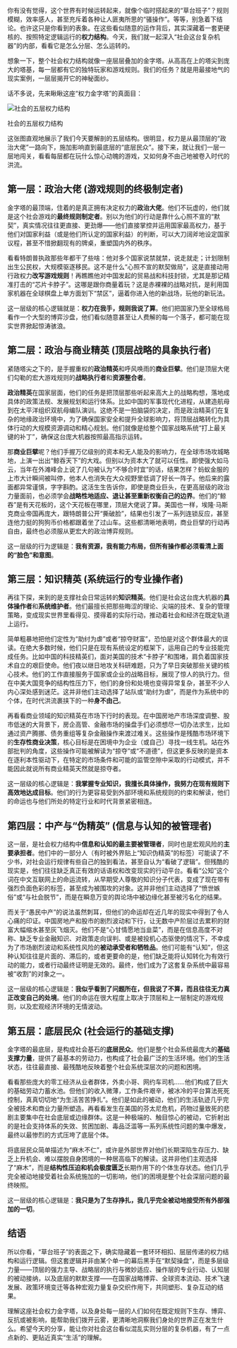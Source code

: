 

你有没有觉得，这个世界有时候运转起来，就像个临时搭起来的“草台班子”？规则模糊，效率感人，甚至充斥着各种让人匪夷所思的“骚操作”。等等，别急着下结论。也许这只是你看到的表象。在这些看似随意的运作背后，其实深藏着一套更硬核的、按照特定逻辑运行的**权力结构**。今天，我们就一起深入“社会这台复杂机器”的内部，看看它是怎么分层、怎么运转的。

想象一下，整个社会权力结构就像一座层层叠加的金字塔。从高高在上的塔尖到庞大的塔基，每一层都有它的独特玩家和游戏规则。我们的任务？就是用最接地气的现实案例，一层层揭开它的神秘面纱。

话不多说，先来瞅瞅这座“权力金字塔”的真面目：

![社会的五层权力结构](https://r2.flowith.net/files/o/1749699946754-social_power_structure_pyramid_index_0@1024x1024.png "null")

社会的五层权力结构

这张图直观地展示了我们今天要解剖的五层结构。很明显，权力是从最顶层的“政治大佬”一路向下，施加影响直到最底层的“底层民众”。接下来，就让我们一层一层地闯关，看看每层都在玩什么惊心动魄的游戏，又如何身不由己地被卷入时代的洪流。

## 第一层：政治大佬 (游戏规则的终极制定者)

金字塔的最顶端，住着的是真正拥有决定权力的**政治大佬**。他们不玩虚的，他们就是这个社会游戏的**最终规则制定者**。别以为他们的行动是靠什么心照不宣的“默契”，真实情况往往更直接、更劲爆——他们直接掌控并运用国家最高权力，基于他们对国家利益（或是他们所认定的国家利益）的判断，可以大刀阔斧地设定国家议程，甚至不惜掀翻现有的牌桌，重塑国内外的秩序。

看看特朗普执政那些年都干了些啥：他对多个国家说禁就禁，说走就走；计划限制出生公民权，大规模驱逐移民。这不是什么“心照不宣的默契做局”，这是直接动用行政权力**改写游戏规则**！再瞧瞧他对中国发起的贸易战和科技封锁，尤其是那记精准打击的“芯片卡脖子”。这哪是跟你商量着玩？这是赤裸裸的战略对抗，是利用国家机器在全球棋盘上单方面划下“禁区”，逼着你进入他的新战场，玩他的新玩法。

这一层级的核心逻辑就是：**权力在我手，规则我说了算**。他们把国家乃至全球格局看作一个大型的博弈沙盘，他们看似随意甚至让人费解的每一个落子，都可能在现实世界掀起惊涛骇浪。

## 第二层：政治与商业精英 (顶层战略的具象执行者)

紧随塔尖之下的，是手握重权的**政治精英**和呼风唤雨的**商业巨擘**。他们是顶层大佬们勾勒的宏大游戏规则的**战略执行者**和**资源整合者**。

**政治精英**在国家层面，他们的任务是把顶层那些听起来高大上的战略构想，落地成具体的政策法规、发展规划和运行体系。比如中国的军事现代化进程，从建造航母到在太平洋组织双航母编队演训。这绝不是一拍脑袋的决定，而是政治精英们在复杂的地缘政治环境中，为了确保国家安全和提升全球影响力，将顶层战略转化为具体行动的大规模资源调动和精心规划。他们就像是给整个国家战略系统“打上最关键的补丁”，确保这台庞大机器按照最高指示运转。

那**商业巨擘**呢？他们手握万亿级别的资本和无人能及的影响力，在全球市场攻城略地，上演一出出“鲸吞天下”的大戏。但别以为资本大了就可以任性。即使强大如马云，当年在外滩峰会上说了几句被认为“不够合时宜”的话，结果怎样？蚂蚁金服的上市大计瞬间被叫停，他本人也消失在大众视野里低调了好长一阵子。他后来的露面都异常谨慎，字字斟酌。这活生生告诉你，即使是商业巨头，在更高层级的政治力量面前，也必须学会**战略性地适应、退让甚至重新权衡自己的边界**。他们的“鲸吞”是有天花板的，这个天花板在哪里，顶层大佬说了算。美国也一样，埃隆·马斯克商业帝国再庞大，跟特朗普公开“撕破脸”，结果也引发了一系列连锁反应，甚至连他力挺的狗狗币价格都跟着坐了过山车。这些都清晰地表明，商业巨擘的行动再自由，最终也必须服从更宏大的政治博弈规则。

这一层级的行为逻辑是：**我有资源，我有能力布局，但所有操作都必须看清上面的“脸色”和意图**。

## 第三层：知识精英 (系统运行的专业操作者)

再往下探，来到的是支撑社会日常运转的**知识精英**。他们是社会这台庞大机器的**具体操作者**和**系统维护者**。他们最擅长把那些晦涩的理论、尖端的技术、复杂的管理策略，变成现实世界里看得见、摸得着的实际行动，推动着社会和经济在既定轨道上运行。

简单粗暴地把他们定性为“助纣为虐”或者“掠夺财富”，恐怕是对这个群体最大的误读。在绝大多数时候，他们只是在现有系统设定的框架下，运用自己的专业技能完成任务。比如中国的科技精英们，面对美国的技术“卡脖子”和围堵，肩负着国家技术自立的艰巨使命。他们夜以继日地攻关科研难题，只为了早日突破那些关键的核心技术。他们的工作直接服务于国家或企业的战略目标，展现了惊人的执行力。但在中美大国竞争的结构性压力下，他们的身份和处境也变得异常复杂，甚至不少人内心深处感到迷茫。这并非他们主动选择了站队或“助纣为虐”，而是作为系统中的个体，在时代洪流裹挟下的一种**身不由己**。

再看看商业领域的知识精英在市场下行时的表现。在中国房地产市场深度调整、股市低迷的大背景下，房企高管、金融市场的操盘手们必须想尽一切办法求生，比如通过资产腾挪、债务重组等复杂金融操作来渡过难关。这些操作是残酷市场环境下的**生存性商业决策**，核心目标是在困境中为企业（或自己）寻找一线生机。站在外部批判的角度，这些操作可能被解读为“掠夺”或“不道德”，但这更多反映的是资本在逐利本性驱动下，在特定的市场条件和可能的监管空隙中采取的行动模式，并不能因此就说所有商业精英天然就是掠夺者。

这一层级的核心逻辑是：**我掌握专业知识，我擅长具体操作，我努力在现有规则下高效地达成目标**。他们的行为更容易受到外部环境和系统规则的约束和解读，他们的命运也与他们所处的特定行业和时代背景紧密相连。

## 第四层：中产与“伪精英” (信息与认知的被管理者)

这一层，是社会权力结构中**信息和认知的最主要被管理者**，同时也是宏观风险的**主要承担者**。他们中的一部分人（有时被外界贴上“知识伪精英”的标签）可能读了不少书，对社会运行规律有些自己的独到看法，甚至自认为“看破了逻辑”。但残酷的现实是，他们往往缺乏真正有效的话语权和改变现实的行动平台。看看“公知”这个词在中文互联网上的命运流转，从早期受人尊敬的知识分子代表，变成了现在带有强烈负面色彩的标签，甚至成为被围攻的对象。这并非他们主动选择了“愤世嫉俗”或“与社会脱节”，而是在瞬息万变的舆论场中被边缘化甚至被污名化的结果。

而关于“愚民中产”的说法虽然刺耳，但他们的命运却在近几年的现实中得到了令人心痛的印证。中国房地产和股市的剧烈波动和下行，让无数中产阶层过去累积的财富大幅缩水甚至灰飞烟灭。他们不是“心甘情愿地当韭菜”，而是在信息高度不对称、缺乏专业金融知识、对政策走向误判、或是被投机心态驱使的情况下，不幸成为了市场剧烈波动和系统性风险的**被动承受者和牺牲品**。他们可能有“认知”，但这种认知往往是片面的、滞后的，或者更要命的是，他们缺乏能将认知转化为有效行动的能力，或者行动最终证明是无效的。最终，他们成为了这套复杂系统中最容易被“收割”的对象之一。

这一层级的核心逻辑是：**我似乎看到了问题所在，但我说了不算，而且往往无力真正改变自己的处境**。他们的命运在很大程度上取决于顶层和上一层制定的游戏规则，以及宏观经济环境的无情波动。

## 第五层：底层民众 (社会运行的基础支撑)

金字塔的最底层，是构成社会基石的**底层民众**。他们是整个社会系统最庞大的**基础支撑力量**，提供了最基本的劳动力，也构成了社会最广泛的生活环境。他们的生活状态，往往最直接、最残酷地反映着整个社会系统深层次的问题和困境。

看看那些庞大的零工经济从业者群体，外卖小哥、网约车司机……他们构成了巨大的基础劳动力蓄水池。但他们的收入微薄，工作条件艰辛，被冰冷的平台算法死死控制，真真切切地“为生活苦苦挣扎”。他们是如此的被动，他们的生活轨迹几乎完全被技术和商业力量所塑造。再看看发生在美国的芬太尼危机，药物过量致死的悲剧主要集中在社会底层或边缘群体。这是一种极端的、触目惊心的被动，它折射出的是社会支持体系的失效、贫困加剧、毒品泛滥等一系列系统性问题的集中爆发，最终以最惨烈的方式压垮了底层个体。

将底层民众简单描述为“麻木不仁”，或许是外部世界对他们长期深陷生存压力、缺乏上升机会、难以摆脱自身困境的一种居高临下的解读。这并非他们主观选择了“麻木”，而是**结构性压迫和机会极度匮乏**长期作用下的个体生存状态。他们几乎完全被动地接受着社会系统施加的一切影响，他们的困境是整个社会深层问题的最终映照。

这一层级的核心逻辑是：**我只是为了生存挣扎，我几乎完全被动地接受所有外部强加的一切**。

## 结语

所以你看，“草台班子”的表面之下，确实隐藏着一套环环相扣、层层传递的权力结构和运行逻辑。但这套逻辑并非由某个单一的幕后黑手在“默契操盘”，而是多层级力量——顶层的强力主导、战略层的执行与微妙适应、操作层的专业行动、认知层的被动接纳，以及底层的默默支撑——在国家战略博弈、全球资本流动、技术飞速发展、政策环境变迁等各种宏观力量复杂交织作用下，共同塑形、复杂互动的结果。

理解这座社会权力金字塔，以及身处每一层的人们如何在既定规则下生存、博弈、反抗或被影响，能帮助我们拨开云雾，更清晰地洞察我们身处的世界正在发生什么。希望今天的分享，能让你对社会这台看似混乱实则分层的复杂机器，有了一点点新的、更贴近真实“生活”的理解。